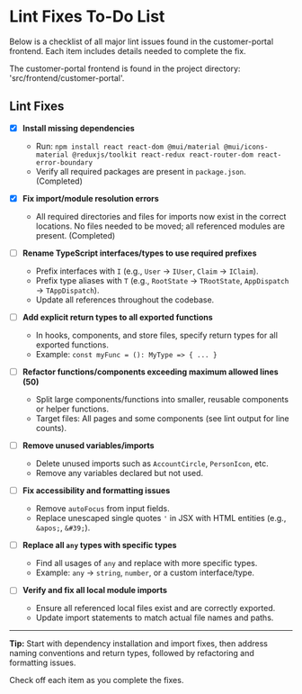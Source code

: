 # Lint Fixes To-Do List

Below is a checklist of all major lint issues found in the customer-portal frontend. Each item includes details needed to complete the fix.

The customer-portal frontend is found in the project directory: 'src/frontend/customer-portal'.

## Lint Fixes

- [x] **Install missing dependencies**
    - Run: `npm install react react-dom @mui/material @mui/icons-material @reduxjs/toolkit react-redux react-router-dom react-error-boundary`
    - Verify all required packages are present in `package.json`. (Completed)

- [x] **Fix import/module resolution errors**
    - All required directories and files for imports now exist in the correct locations. No files needed to be moved; all referenced modules are present. (Completed)

- [ ] **Rename TypeScript interfaces/types to use required prefixes**
    - Prefix interfaces with `I` (e.g., `User` → `IUser`, `Claim` → `IClaim`).
    - Prefix type aliases with `T` (e.g., `RootState` → `TRootState`, `AppDispatch` → `TAppDispatch`).
    - Update all references throughout the codebase.

- [ ] **Add explicit return types to all exported functions**
    - In hooks, components, and store files, specify return types for all exported functions.
    - Example: `const myFunc = (): MyType => { ... }`

- [ ] **Refactor functions/components exceeding maximum allowed lines (50)**
    - Split large components/functions into smaller, reusable components or helper functions.
    - Target files: All pages and some components (see lint output for line counts).

- [ ] **Remove unused variables/imports**
    - Delete unused imports such as `AccountCircle`, `PersonIcon`, etc.
    - Remove any variables declared but not used.

- [ ] **Fix accessibility and formatting issues**
    - Remove `autoFocus` from input fields.
    - Replace unescaped single quotes `'` in JSX with HTML entities (e.g., `&apos;`, `&#39;`).

- [ ] **Replace all `any` types with specific types**
    - Find all usages of `any` and replace with more specific types.
    - Example: `any` → `string`, `number`, or a custom interface/type.

- [ ] **Verify and fix all local module imports**
    - Ensure all referenced local files exist and are correctly exported.
    - Update import statements to match actual file names and paths.

---

**Tip:** Start with dependency installation and import fixes, then address naming conventions and return types, followed by refactoring and formatting issues.

Check off each item as you complete the fixes.
